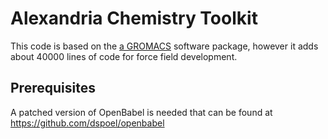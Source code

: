 Alexandria Chemistry Toolkit
============================

This code is based on the [a GROMACS](http://www.gromacs.org) software package, however it adds
about 40000 lines of code for force field development.

Prerequisites
-------------

A patched version of OpenBabel is needed that can be found at
https://github.com/dspoel/openbabel 

